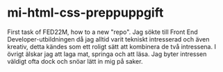 # mi-html-css-preppuppgift
First task of FED22M, how to a new "repo". 
Jag sökte till Front End Developer-utbildningen då jag alltid varit tekniskt intresserad och även kreativ, detta kändes som ett roligt
sätt att kombinera de två intressena. 
I övrigt älskar jag att laga mat, springa och att läsa. 
Jag byter intressen väldigt ofta dock och snöar lätt in mig på saker.
